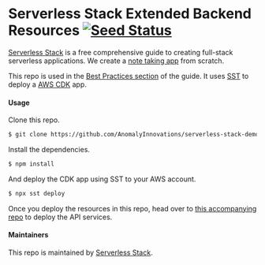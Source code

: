 # Serverless Stack Extended Backend Resources [![Seed Status](https://api.seed.run/serverless-stack/serverless-stack-demo-ext-resources/stages/prod/build_badge)](https://console.seed.run/serverless-stack/serverless-stack-demo-ext-resources)

[Serverless Stack](https://serverless-stack.com) is a free comprehensive guide to creating full-stack serverless applications. We create a [note taking app](https://demo2.serverless-stack.com) from scratch.

This repo is used in the [Best Practices section](https://serverless-stack.com/chapters/best-practices-for-building-serverless-apps.html) of the guide. It uses [SST](https://github.com/serverless-stack/serverless-stack) to deploy a [AWS CDK](https://aws.amazon.com/cdk/) app.

#### Usage

Clone this repo.

``` bash
$ git clone https://github.com/AnomalyInnovations/serverless-stack-demo-ext-resources
```

Install the dependencies.

``` bash
$ npm install
```

And deploy the CDK app using SST to your AWS account.

``` bash
$ npx sst deploy
```

Once you deploy the resources in this repo, head over to [this accompanying repo](https://github.com/AnomalyInnovations/serverless-stack-demo-ext-api) to deploy the API services.

#### Maintainers

This repo is maintained by [Serverless Stack](https://serverless-stack.com).

[Email]: mailto:hello@serverless-stack.com


